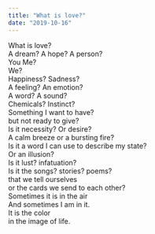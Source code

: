```yaml
---
title: "What is love?"
date: "2019-10-16"
---
```


What is love?  
A dream? A hope? A person?  
You Me?  
We?  
Happiness? Sadness?  
A feeling? An emotion?  
A word? A sound?  
Chemicals? Instinct?  
Something I want to have?  
but not ready to give?  
Is it necessity? Or desire?  
A calm breeze or a bursting fire?  
Is it a word I can use to describe my state?  
Or an illusion?  
Is it lust? infatuation?  
Is it the songs? stories? poems?  
that we tell ourselves  
or the cards we send to each other?  
Sometimes it is in the air  
And sometimes I am in it.  
It is the color  
in the image of life.